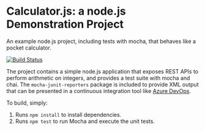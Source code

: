 Calculator.js: a node.js Demonstration Project
==============================================
An example node.js project, including tests with mocha, that behaves like
a pocket calculator.

[![Build Status](https://dev.azure.com/lindamkaleis/Integrating%20External%20Source%20Control%20with%20Azure%20Pipelines/_apis/build/status/lpop22.calculator?branchName=master)](https://dev.azure.com/lindamkaleis/Integrating%20External%20Source%20Control%20with%20Azure%20Pipelines/_build/latest?definitionId=20&branchName=master)

The project contains a simple node.js application that exposes REST APIs
to perform arithmetic on integers, and provides a test suite with mocha
and chai.  The `mocha-junit-reporters` package is included to provide XML
output that can be presented in a continuous integration tool like
[Azure DevOps](https://azure.com/devops).

To build, simply:

1. Runs `npm install` to install dependencies.
2. Runs `npm test` to run Mocha and execute the unit tests.

